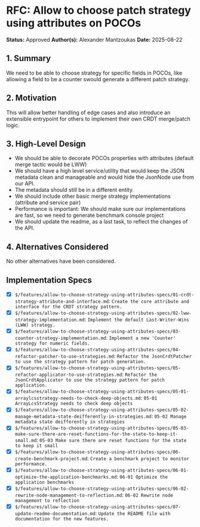 # RFC: Allow to choose patch strategy using attributes on POCOs

**Status:** Approved
**Author(s):** Alexander Mantzoukas
**Date:** 2025-08-22

<!---Human--->
## 1. Summary
<!---
Provide a one-paragraph explanation of the feature and the proposed change. Keep it concise and high-level.
--->
We need to be able to choose strategy for specific fields in POCOs, like allowing a field to be a counter swould generate a different patch strategy.

<!---Human--->
## 2. Motivation
<!---
Explain why this change is necessary. What problem does it solve? What is the user or business value? You can link to user requests, bug reports, or business goals.
--->
This will allow better handling of edge cases and also introduce an extensible entrypoint for others to implement their own CRDT merge/patch logic.

<!---AI/Human--->
## 3. High-Level Design
<!---
This section is for the proposed technical architecture. It can be drafted by a human and refined by the AI, or vice-versa.
Use diagrams (e.g., Mermaid.js), and explain how new components will interact with existing ones. This is the core of the proposal.
--->
- We should be able to decorate POCOs properties with attributes (default merge tactic would be LWW)
- We should have a high level service/utility that would keep the JSON metadata clean and manageable and would hide the JsonNode use from our API.
- The metadata should still be in a different entity.
- We should include other basic merge strategy implementations (attribute and service pair)
- Performance is important: We should make sure our implementations are fast, so we need to generate benchmark console project
- We should update the readme, as a last task, to reflect the changes of the API.

<!---AI/Human--->
## 4. Alternatives Considered 
<!---
Describe other solutions or approaches that were considered and explain why they were not chosen. This shows a thorough thought process.
It should look like this:
- **[Alternative A]:** [Description and why it was rejected.]
- **[Alternative B]:** [Description and why it was rejected.]
--->
No other alternatives have been considered.

<!---AI--->
## Implementation Specs
- [X] `$/features/allow-to-choose-strategy-using-attributes-specs/01-crdt-strategy-attribute-and-interface.md`: `Create the core attribute and interface for the CRDT strategy pattern.`
- [X] `$/features/allow-to-choose-strategy-using-attributes-specs/02-lww-strategy-implementation.md`: `Implement the default Last-Writer-Wins (LWW) strategy.`
- [X] `$/features/allow-to-choose-strategy-using-attributes-specs/03-counter-strategy-implementation.md`: `Implement a new 'Counter' strategy for numeric fields.`
- [X] `$/features/allow-to-choose-strategy-using-attributes-specs/04-refactor-patcher-to-use-strategies.md`: `Refactor the JsonCrdtPatcher to use the strategy pattern for patch generation.`
- [X] `$/features/allow-to-choose-strategy-using-attributes-specs/05-refactor-applicator-to-use-strategies.md`: `Refactor the JsonCrdtApplicator to use the strategy pattern for patch application.`
- [X] `$/features/allow-to-choose-strategy-using-attributes-specs/05-01-arraylcsstrategy-needs-to-check-deep-objects.md`: `05-01 ArrayLcsStrategy needs to check deep objects`
- [X] `$/features/allow-to-choose-strategy-using-attributes-specs/05-02-manage-metadata-state-deifferently-in-strategies.md`: `05-02 Manage metadata state deifferently in strategies`
- [X] `$/features/allow-to-choose-strategy-using-attributes-specs/05-03-make-sure-there-are-reset-functions-for-the-state-to-keep-it-small.md`: `05-03 Make sure there are reset functions for the state to keep it small`
- [X] `$/features/allow-to-choose-strategy-using-attributes-specs/06-create-benchmark-project.md`: `Create a benchmark project to monitor performance.`
- [X] `$/features/allow-to-choose-strategy-using-attributes-specs/06-01-optimize-the-application-benchmarks.md`: `06-01 Optimize the application benchmarks`
- [X] `$/features/allow-to-choose-strategy-using-attributes-specs/06-02-rewrite-node-management-to-reflection.md`: `06-02 Rewrite node management to reflection`
- [X] `$/features/allow-to-choose-strategy-using-attributes-specs/07-update-readme-documentation.md`: `Update the README file with documentation for the new features.`